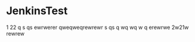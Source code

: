 JenkinsTest
===========





1
22
q s qs
ewrwerer
qweqweqrewrewr
  s qs
q wq  wq  w q
erewrwe
2w21w
rewrew
